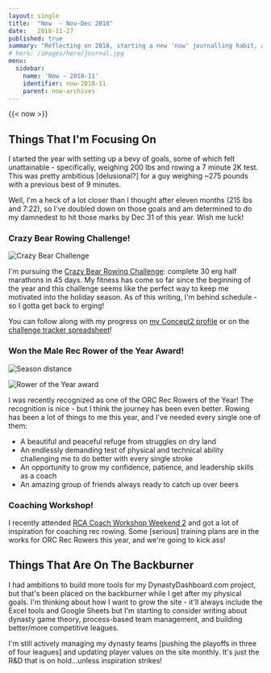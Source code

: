 ```yaml
---
layout: single
title:  "Now  - Nov-Dec 2018"
date:   2018-11-27
published: true
summary: "Reflecting on 2018, starting a new 'now' journalling habit, and setting out some goals for November/December."
# hero: /images/hero/journal.jpg
menu:
  sidebar:
    name: 'Now - 2018-11'
    identifier: now-2018-11
    parent: now-archives
---
```


{{< now >}}

## Things That I'm Focusing On
I started the year with setting up a bevy of goals, some of which felt unattainable - specifically, weighing 200 lbs and rowing a 7 minute 2K test. This was pretty ambitious [delusional?] for a guy weighing ~275 pounds with a previous best of 9 minutes. 

Well, I'm a heck of a lot closer than I thought after eleven months (215 lbs and 7:22), so I've doubled down on those goals and am determined to do my damnedest to hit those marks by Dec 31 of this year. Wish me luck! 

###  Crazy Bear Rowing Challenge!

![Crazy Bear Challenge](https://i.imgur.com/W8HU4Ml.png)

I'm pursuing the [Crazy Bear Rowing Challenge](https://www.facebook.com/events/490206661488210/): complete 30 erg half marathons in 45 days. My fitness has come so far since the beginning of the year and this challenge seems like the perfect way to keep me motivated into the holiday season. As of this writing, I'm behind schedule - so I gotta get back to erging! 

You can follow along with my progress on [my Concept2 profile](https://log.concept2.com/profile/1208142) or on the [challenge tracker spreadsheet](https://docs.google.com/spreadsheets/d/1ok7A6HTImZ_0vSLofwfIENOX1S7dSKNfn-ECPeZ9WjM/edit?fbclid=IwAR1ZJNxPaMGa84dvcD7oN5KYaA9gJRS2xFrglrXt4GUzIiQTVt5FTcaCpDc#gid=0)!

### Won the Male Rec Rower of the Year Award!

![Season distance](https://i.imgur.com/btBAQMX.png) 

![Rower of the Year award](https://i.imgur.com/3AXzP5M.png)

I was recently recognized as one of the ORC Rec Rowers of the Year! The recognition is nice - but I think the journey has been even better. Rowing has been a lot of things to me this year, and I've needed every single one of them: 

- A beautiful and peaceful refuge from struggles on dry land 
- An endlessly demanding test of physical and technical ability challenging me to do better with every single stroke
- An opportunity to grow my confidence, patience, and leadership skills as a coach
- An amazing group of friends always ready to catch up over beers

### Coaching Workshop!

I recently attended [RCA Coach Workshop Weekend 2](https://www.rowontario.ca/education/coach/rca-coach/) and got a lot of inspiration for coaching rec rowing. Some [serious] training plans are in the works for ORC Rec Rowers this year, and we're going to kick ass! 

## Things That Are On The Backburner

I had ambitions to build more tools for my DynastyDashboard.com project, but that's been placed on the backburner while I get after my physical goals. I'm thinking about how I want to grow the site - it'll always include the Excel tools and Google Sheets but I'm starting to consider writing about dynasty game theory, process-based team management, and building better/more competitive leagues. 

I'm still actively managing my dynasty teams [pushing the playoffs in three of four leagues] and updating player values on the site monthly. It's just the R&D that is on hold...unless inspiration strikes!


